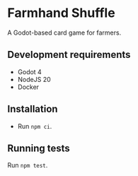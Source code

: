 # Farmhand Shuffle

A Godot-based card game for farmers.

## Development requirements

- Godot 4
- NodeJS 20
- Docker

## Installation

- Run `npm ci`.

## Running tests

Run `npm test`.
